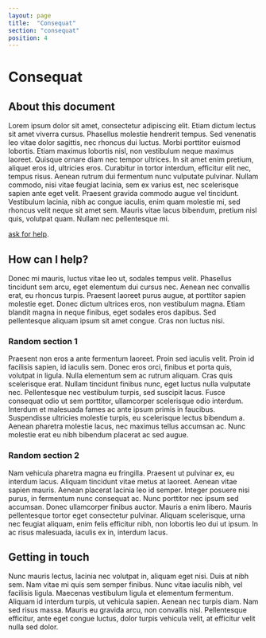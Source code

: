 ```yaml
---
layout: page
title:  "Consequat"
section: "consequat"
position: 4
---
```


# Consequat

## About this document

Lorem ipsum dolor sit amet, consectetur adipiscing elit. Etiam dictum lectus sit amet viverra cursus. Phasellus molestie hendrerit tempus. Sed venenatis leo vitae dolor sagittis, nec rhoncus dui luctus. Morbi porttitor euismod lobortis. Etiam maximus lobortis nisl, non vestibulum neque maximus laoreet. Quisque ornare diam nec tempor ultrices. In sit amet enim pretium, aliquet eros id, ultricies eros. Curabitur in tortor interdum, efficitur elit nec, tempus risus. Aenean rutrum dui fermentum nunc vulputate pulvinar. Nullam commodo, nisi vitae feugiat lacinia, sem ex varius est, nec scelerisque sapien ante eget velit. Praesent gravida commodo augue vel tincidunt. Vestibulum lacinia, nibh ac congue iaculis, enim quam molestie mi, sed rhoncus velit neque sit amet sem. Mauris vitae lacus bibendum, pretium nisl quis, volutpat quam. Nullam nec pellentesque mi.

[ask for help](#getting-in-touch).

## How can I help?

Donec mi mauris, luctus vitae leo ut, sodales tempus velit. Phasellus tincidunt sem arcu, eget elementum dui cursus nec. Aenean nec convallis erat, eu rhoncus turpis. Praesent laoreet purus augue, at porttitor sapien molestie eget. Donec dictum ultrices eros, non vestibulum magna. Etiam blandit magna in neque finibus, eget sodales eros dapibus. Sed pellentesque aliquam ipsum sit amet congue. Cras non luctus nisi.

### Random section 1

Praesent non eros a ante fermentum laoreet. Proin sed iaculis velit. Proin id facilisis sapien, id iaculis sem. Donec eros orci, finibus et porta quis, volutpat in ligula. Nulla elementum sem ac rutrum aliquam. Cras quis scelerisque erat. Nullam tincidunt finibus nunc, eget luctus nulla vulputate nec. Pellentesque nec vestibulum turpis, sed suscipit lacus. Fusce consequat odio ut sem porttitor, ullamcorper scelerisque odio interdum. Interdum et malesuada fames ac ante ipsum primis in faucibus. Suspendisse ultricies molestie turpis, eu scelerisque lectus bibendum a. Aenean pharetra molestie lacus, nec maximus tellus accumsan ac. Nunc molestie erat eu nibh bibendum placerat ac sed augue.

### Random section 2

Nam vehicula pharetra magna eu fringilla. Praesent ut pulvinar ex, eu interdum lacus. Aliquam tincidunt vitae metus at laoreet. Aenean vitae sapien mauris. Aenean placerat lacinia leo id semper. Integer posuere nisi purus, in fermentum nunc consequat ac. Nunc porttitor nec ipsum sed accumsan. Donec ullamcorper finibus auctor. Mauris a enim libero. Mauris pellentesque tortor eget consectetur pulvinar. Aliquam scelerisque, urna nec feugiat aliquam, enim felis efficitur nibh, non lobortis leo dui ut ipsum. In ac risus malesuada, iaculis ex in, interdum lacus.

## Getting in touch

Nunc mauris lectus, lacinia nec volutpat in, aliquam eget nisi. Duis at nibh sem. Nam vitae mi quis sem semper finibus. Nunc vitae iaculis nibh, vel facilisis ligula. Maecenas vestibulum ligula et elementum fermentum. Aliquam id interdum turpis, ut vehicula sapien. Aenean nec turpis diam. Nam sed risus massa. Mauris eu gravida arcu, non convallis nisl. Pellentesque efficitur, ante eget congue luctus, dolor turpis vehicula velit, at efficitur velit nulla sed dolor.
